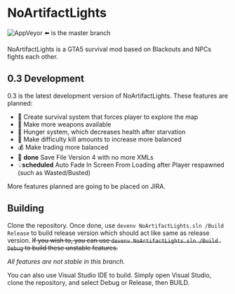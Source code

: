 # NoArtifactLights
![AppVeyor](https://img.shields.io/appveyor/build/RelaperCrystal/NoArtifactLights?style=flat-square) :arrow_left: is the master branch ​

NoArtifactLights is a GTA5 survival mod based on Blackouts and NPCs fights each other.

## 0.3 Development

0.3 is the latest development version of NoArtifactLights. These features are planned:

* :hammer: Create survival system that forces player to explore the map
* :gun: Make more weapons available
* :construction: Hunger system, which decreases health after starvation 
* :construction: Make difficulty kill amounts to increase more balanced
* :moneybag: Make trading more balanced
* :construction: **done** Save File Version 4 with no more XMLs
* :bulb: **​scheduled** Auto Fade In Screen From Loading after Player respawned (such as Wasted/Busted)

More features planned are going to be placed on JIRA.

## Building

Clone the repository. Once done, use `devenv NoArtifactLights.sln /Build Release` to build release version which should act like same as release version. ~~If you wish to, you can use `devenv NoArtifactLights.sln /Build Debug` to build these unstable features.~~ 

*All features are not stable in this branch.*

You can also use Visual Studio IDE to build. Simply open Visual Studio, clone the repository, and select Debug or Release, then BUILD.
